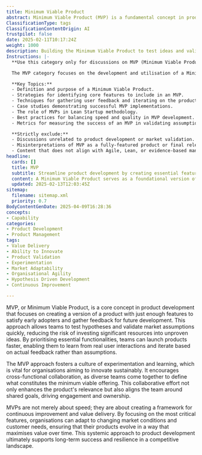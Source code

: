 ```yaml
---
title: Minimum Viable Product
abstract: Minimum Viable Product (MVP) is a fundamental concept in product development that emphasises the creation of a product version with just enough features to meet the needs of early adopters and facilitate feedback for subsequent iterations. Originating from lean startup methodologies, the MVP approach enables teams to quickly test hypotheses and validate market assumptions, thereby minimising the risk associated with investing substantial resources in untested ideas. This strategy not only accelerates product launches but also fosters a culture of experimentation and learning, which is essential for organisations seeking sustainable innovation. By promoting cross-functional collaboration, teams can collectively determine the essential features of the product, enhancing its relevance and aligning team members around common objectives. The MVP framework is not solely focused on speed; it establishes a basis for continuous improvement and value delivery, allowing organisations to remain responsive to evolving market conditions and customer preferences. Ultimately, this approach supports long-term success and resilience in a competitive environment by ensuring that products are developed in a manner that maximises value over time.
ClassificationType: tags
ClassificationContentOrigin: AI
trustpilot: false
date: 2025-02-11T10:17:24Z
weight: 1000
description: Building the Minimum Viable Product to test ideas and validate market assumptions quickly.
Instructions: |-
  **Use this category only for discussions on MVP (Minimum Viable Product).**

  The MVP category focuses on the development and utilisation of a Minimum Viable Product to efficiently test hypotheses and validate market assumptions with minimal resources. It emphasises the importance of rapid iteration and learning in the product development process, aligning with Agile principles.

  **Key Topics:**
  - Definition and purpose of a Minimum Viable Product.
  - Strategies for identifying core features to include in an MVP.
  - Techniques for gathering user feedback and iterating on the product.
  - Case studies demonstrating successful MVP implementations.
  - The role of MVPs in Lean Startup methodology.
  - Best practices for balancing speed and quality in MVP development.
  - Metrics for measuring the success of an MVP in validating assumptions.

  **Strictly exclude:**
  - Discussions unrelated to product development or market validation.
  - Misinterpretations of MVP as a fully-featured product or final release.
  - Content that does not align with Agile, Lean, or evidence-based management principles.
headline:
  cards: []
  title: MVP
  subtitle: Streamline product development by creating essential features to validate ideas and assess market fit efficiently.
  content: A Minimum Viable Product serves as a foundational version of a product, designed to gather user feedback and validate core assumptions with minimal resources. Posts should explore user-centric design, iterative development, rapid prototyping, and techniques for measuring market response and learning from user interactions.
  updated: 2025-02-13T12:03:45Z
sitemap:
  filename: sitemap.xml
  priority: 0.7
BodyContentGenDate: 2025-04-09T16:28:36
concepts:
- Capability
categories:
- Product Development
- Product Management
tags:
- Value Delivery
- Ability to Innovate
- Product Validation
- Experimentation
- Market Adaptability
- Organisational Agility
- Hypothesis Driven Development
- Continuous Improvement

---
```

MVP, or Minimum Viable Product, is a core concept in product development that focuses on creating a version of a product with just enough features to satisfy early adopters and gather feedback for future development. This approach allows teams to test hypotheses and validate market assumptions quickly, reducing the risk of investing significant resources into unproven ideas. By prioritising essential functionalities, teams can launch products faster, enabling them to learn from real user interactions and iterate based on actual feedback rather than assumptions.

The MVP approach fosters a culture of experimentation and learning, which is vital for organisations aiming to innovate sustainably. It encourages cross-functional collaboration, as diverse teams come together to define what constitutes the minimum viable offering. This collaborative effort not only enhances the product's relevance but also aligns the team around shared goals, driving engagement and ownership.

MVPs are not merely about speed; they are about creating a framework for continuous improvement and value delivery. By focusing on the most critical features, organisations can adapt to changing market conditions and customer needs, ensuring that their products evolve in a way that maximises value over time. This systemic approach to product development ultimately supports long-term success and resilience in a competitive landscape.

